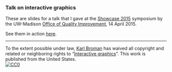 ### Talk on interactive graphics

These are slides for a talk that I gave at the
[Showcase 2015](http://quality.wisc.edu/showcase.htm) symposium by the
UW-Madison [Office of Quality Improvement](http://quality.wisc.edu),
14 April 2015.

See them in action [here](https://www.biostat.wisc.edu/~kbroman/presentations/Showcase2015).

---

To the extent possible under law,
[Karl Broman](http://github.com/kbroman)
has waived all copyright and related or neighboring rights to
&ldquo;[Interactive graphics](https://github.com/kbroman/Talk_Showcase2015)&rdquo;.
This work is published from the United States.
<br/>
[![CC0](http://i.creativecommons.org/p/zero/1.0/88x31.png)](http://creativecommons.org/publicdomain/zero/1.0/)
